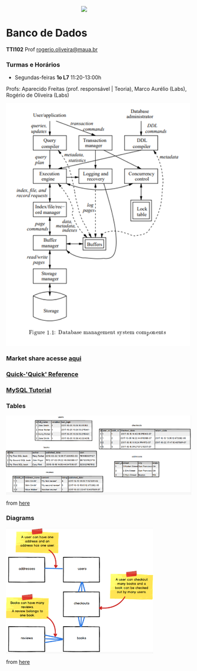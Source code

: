 <img src="https://maua.br/images/selo-60-anos-maua.svg" width=300, align="right">
<br>

# Banco de Dados
**TTI102** Prof rogerio.oliveira@maua.br

### Turmas e Horários

* Segundas-feiras **1o L7** 11:20-13:00h 

Profs: Aparecido Freitas (prof. responsável | Teoria), Marco Aurélio (Labs), Rogério de Oliveira (Labs)

<img src="https://github.com/Rogerio-mack/IMT_Banco_de_Dados/raw/main/Figuras/DBMS_components.png" width=500, align="center">

### Market share acesse [aqui](https://db-engines.com/en/ranking/relational+dbms) 

### [Quick-'Quick' Reference](https://www.w3schools.com/sql/default.asp)

### [MySQL Tutorial](https://dev.mysql.com/doc/mysql-tutorial-excerpt/8.0/en/tutorial.html)

### Tables
<img src="https://github.com/Rogerio-mack/IMT_Banco_de_Dados/raw/main/Figuras/ER_tables.png" width=900, align="center">

from [here](https://launchschool.com/books/sql/read/table_relationships)

### Diagrams 
<img src="https://github.com/Rogerio-mack/IMT_Banco_de_Dados/raw/main/Figuras/ER_diagrams.png" width=400, align="center">

from [here](https://launchschool.com/books/sql/read/table_relationships)
